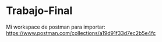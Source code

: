 # Trabajo-Final


Mi workspace de postman para importar: https://www.postman.com/collections/a19d91f33d7ec2b5e4fc
